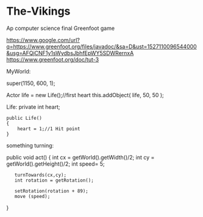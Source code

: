 # The-Vikings
Ap computer science final Greenfoot game

https://www.google.com/url?q=https://www.greenfoot.org/files/javadoc/&sa=D&ust=1527110096544000&usg=AFQjCNF1y1sWydbsJbhfEpWY5SDWRernxA
https://www.greenfoot.org/doc/tut-3

MyWorld:

super(1150, 600, 1);
        
Actor life = new Life();//first heart
this.addObject( life, 50, 50 );



Life:
private int heart;
    
    public Life()
    {
        heart = 1;//1 Hit point
    }

something turning:

public void act() 
   {
       int cx = getWorld().getWidth()/2;
       int cy = getWorld().getHeight()/2;
       int speed= 5;
        
       turnTowards(cx,cy);
       int rotation = getRotation();
        
       setRotation(rotation + 89);
       move (speed);
        
   }



